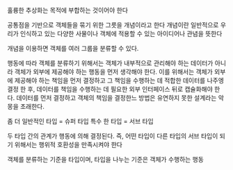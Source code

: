 훌륭한 추상화는 목적에 부합하는 것이어야 한다

공통점을 기반으로 객체들을 묶기 위한 그릇을 개념이라고 한다
개념이란 일반적으로 우리가 인식하고 있는 다양한 사물이나 객체에 적용할 수 있는 아이디어나 관념을 뜻한다

개념을 이용하면 객체를 여러 그룹을 분류할 수 있다.

행동에 따라 객체를 분류하기 위해서는 객체가 내부적으로 관리해야 하는 데이터가 아니라 객체가 외부에 제공해야 하는 행동을 먼저 생각해야 한다. 이를 위해서는
객체가 외부에 제공해야 하는 책임을 먼저 결정하고 그 책임을 수행하는 데 적합한 데이터를 나주엥 결정 한 후, 데이터를 책임을 수행하는 데 필요한 외부 인터페이스 뒤로 캡슐화해야 한다.
데이터를 먼저 결정하고 객체의 책임을 결정한느 방법은 유연하지 못한 설계라는 악몽을 초래한다.

좀 더 일반적인 타입 = 슈퍼 타입
특수 한 타입 = 서브 타입

두 타입 간의 관계가 행동에 의해 결정된다.
즉, 어떤 타입이 다른 타입의 서브 타입이 되기 위해서는 행위적 호환성을 만족시켜야 한다

객체를 분류하는 기준을 타입이며, 타입을 나누는 기준은 객체가 수행하는 행동
